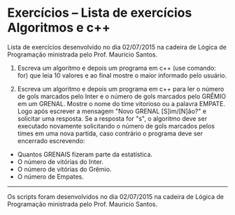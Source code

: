 # Exercícios – Lista de exercícios Algoritmos e c++

Lista de exercícios desenvolvido no dia 02/07/2015 na cadeira de Lógica de Programação ministrada pelo Prof. Mauricio
Santos.

1. Escreva um algoritmo e depois um programa em c++ (use comando: for) que leia 10 valores e ao final mostre o maior
   informado pelo usuário.

2. Escreva um algoritmo e depois um programa em c++ para ler o número de gols marcados pelo Inter e o número de gols
   marcados pelo GRÊMIO em um GRENAL. Mostre o nome do time vitorioso ou a palavra EMPATE. Logo após escrever a
   mensagem "Novo GRENAL [S]im/[N]ão?" e solicitar uma resposta. Se a resposta for "s", o algoritmo deve ser executado
   novamente solicitando o número de gols marcados pelos times em uma nova partida, caso contrário o programa deve ser
   encerrado escrevendo:

* Quantos GRENAIS fizeram parte da estatística.
* O número de vitórias do Inter.
* O número de vitórias do Grêmio.
* O número de Empates.

---
Os scripts foram desenvolvidos no dia 02/07/2015 na cadeira de Lógica de Programação ministrada pelo Prof. Mauricio Santos.
